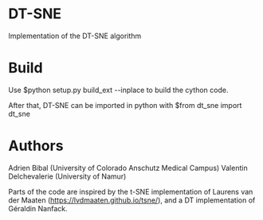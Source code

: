 # DT-SNE
Implementation of the DT-SNE algorithm

# Build
Use
$python setup.py build_ext --inplace
to build the cython code.

After that, DT-SNE can be imported in python with
$from dt_sne import dt_sne

# Authors
Adrien Bibal (University of Colorado Anschutz Medical Campus)
Valentin Delchevalerie (University of Namur)

Parts of the code are inspired by the t-SNE implementation of Laurens van der Maaten (https://lvdmaaten.github.io/tsne/), and a DT implementation of Géraldin Nanfack.
